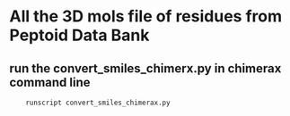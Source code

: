 # All the 3D mols file of residues from Peptoid Data Bank

## run the convert_smiles_chimerx.py in chimerax command line 

```
    runscript convert_smiles_chimerax.py
```